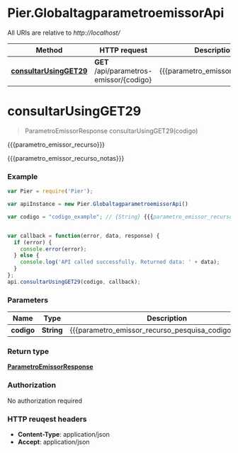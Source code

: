 # Pier.GlobaltagparametroemissorApi

All URIs are relative to *http://localhost/*

Method | HTTP request | Description
------------- | ------------- | -------------
[**consultarUsingGET29**](GlobaltagparametroemissorApi.md#consultarUsingGET29) | **GET** /api/parametros-emissor/{codigo} | {{{parametro_emissor_recurso}}}


<a name="consultarUsingGET29"></a>
# **consultarUsingGET29**
> ParametroEmissorResponse consultarUsingGET29(codigo)

{{{parametro_emissor_recurso}}}

{{{parametro_emissor_recurso_notas}}}

### Example
```javascript
var Pier = require('Pier');

var apiInstance = new Pier.GlobaltagparametroemissorApi()

var codigo = "codigo_example"; // {String} {{{parametro_emissor_recurso_pesquisa_codigo_param}}}


var callback = function(error, data, response) {
  if (error) {
    console.error(error);
  } else {
    console.log('API called successfully. Returned data: ' + data);
  }
};
api.consultarUsingGET29(codigo, callback);
```

### Parameters

Name | Type | Description  | Notes
------------- | ------------- | ------------- | -------------
 **codigo** | **String**| {{{parametro_emissor_recurso_pesquisa_codigo_param}}} | 

### Return type

[**ParametroEmissorResponse**](ParametroEmissorResponse.md)

### Authorization

No authorization required

### HTTP reuqest headers

 - **Content-Type**: application/json
 - **Accept**: application/json

